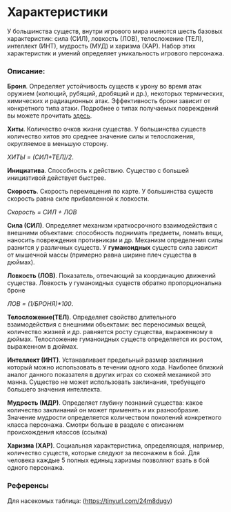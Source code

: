 # Характеристики

У большинства существ, внутри игрового мира имеются шесть базовых характеристик: сила (СИЛ), ловкость (ЛОВ), телосложение (ТЕЛ), интеллект (ИНТ), 
мудрость (МУД) и харизма (ХАР). Набор этих характеристик и умений определяет уникальность игрового персонажа. 

### Описание: 

**Броня**. Определяет устойчивость существ к урону во время атак оружием (колющий, рубящий, дробящий и др.), некоторых термических, химических и радиационных атак. Эффективность брони зависит от конкретного типа атаки. Подробнее о типах получаемых повреждений вы можете прочитать [здесь](https://github.com/InsidetheHorizon/start/blob/main/%D0%BF%D0%BE%D0%B2%D1%80%D0%B5%D0%B6%D0%B4%D0%B5%D0%BD%D0%B8%D1%8F.md).

**Хиты**. Количество очков жизни существа. У большинства существ количество хитов это среднее значение силы и телосложения, округляемое в меньшую сторону.

_ХИТЫ = (СИЛ+ТЕЛ)/2_.

**Инициатива**. Способность к действию. Существо с большей инициативой действует быстрее. 

**Скорость**. Скорость перемещения по карте. У большинства существ скорость равна силе прибавленной к ловкости. 

_Скорость = СИЛ + ЛОВ_

**Сила (СИЛ)**. Определяет механизм краткосрочного взаимодействия с внешними объектами: способность поднимать предметы, ломать вещи, 
наносить повреждения противникам и др. Механизм определения силы разнится у различных существ. У **гуманоидных** существ сила зависит от мышечной массы
(примерно равна ширине плеч существа в дюймах). 

**Ловкость (ЛОВ)**. Показатель, отвечающий за координацию движений существа. Ловкость у гуманоидных существ обратно пропорциональна броне

_ЛОВ = (1/БРОНЯ)*100_. 

**Телосложение(ТЕЛ)**. Определяет свойство длительного взаимодействия с внешними объектами: вес переносимых вещей, количество жизней и др. равняется росту
существа, выраженному в дюймах. Телосложение гуманоидных существ определяется их ростом, выраженном в дюймах. 

**Интеллект (ИНТ)**. Устанавливает предельный размер заклинания который можно использовать в течении одного хода. Наиболее близкий аналог данного показателя в других играх со схожей механикой это манна. Существо не может использовать заклинания, требуещего большего значения интеллекта. 

**Мудрость (МДР)**. Определяет глубину познаний существа: какое количество заклинаний он может применять и их разнообразие. Значение мудрости определяется количеством поколений конкретного класса персонажа. Смотри больше в разделе с описанием происхождения классов (ссылка)

**Харизма (ХАР)**. Социальная характеристика, определяющая, например, количество существ, которые следуют за песонажем в бой. Для человека каждые 5 полных единыц харизмы позволяют взать в бой одного персонажа. 

### Референсы

Для насекомых таблица: (https://tinyurl.com/24m8dugy)
